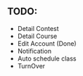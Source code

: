 ## TODO:
- Detail Contest
- Detail Course
- Edit Account (Done)
- Notification
- Auto schedule class
- TurnOver                  